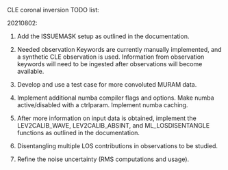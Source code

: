 CLE coronal inversion TODO list:

20210802:

1.  Add the ISSUEMASK setup as outlined in the documentation.

2.  Needed observation Keywords are currently manually implemented, and a synthetic CLE observation is used. 
    Information from observation keywords will need to be ingested after observations will become available.

3.  Develop and use a test case for more convoluted MURAM data.

4.  Implement additional numba compiler flags and options. Make numba active/disabled with a ctrlparam. Implement numba caching.

5.  After more information on input data is obtained, implement the 
    LEV2CALIB_WAVE, LEV2CALIB_ABSINT, and ML_LOSDISENTANGLE functions as outlined in the documentation.

6.  Disentangling multiple LOS contributions in observations to be studied.

7.  Refine the noise uncertainty (RMS computations and usage).